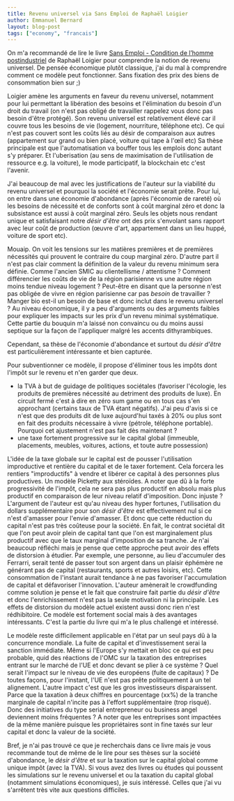 ```yaml
---
title: Revenu universel via Sans Emploi de Raphaël Loigier
author: Emmanuel Bernard
layout: blog-post
tags: ["economy", "francais"]
---
```

On m'a recommandé de lire le livre [Sans Emploi - Condition de l’homme postindustriel](https://livre.fnac.com/a9681404/Raphael-Liogier-Sans-emploi?NUMERICAL=Y#FORMAT=ePub)
de Raphaël Loigier pour comprendre la notion de revenu universel.
De pensée économique plutôt classique,
j'ai du mal à comprendre comment ce modèle peut fonctionner.
Sans fixation des prix des biens de consommation bien sur ;)

Loigier amène les arguments en faveur du revenu universel,
notamment pour lui permettant la libération des besoins et l'élimination du
besoin d'un droit du travail
(on n'est pas obligé de travailler rappelez vous donc pas besoin d'être protégé).
Son revenu universel est relativement élevé car il couvre tous les besoins de vie
(logement, nourriture, téléphone etc).
Ce qui n'est pas couvert sont les coûts liés au désir de comparaison aux autres
(appartement sur grand ou bien placé, voiture qui tape à l'œil etc)
Sa thèse principale est que l'automatisation va bouffer tous les emplois
donc autant s'y préparer.
Et l'uberisation (au sens de maximisation de l'utilisation de ressource e.g. la voiture),
le mode participatif, la blockchain etc c'est l'avenir.

J'ai beaucoup de mal avec les justifications de l'auteur sur la viabilité du revenu universel
et pourquoi la société et l'économie serait prête.
Pour lui, on entre dans une économie d'abondance (après l'économie de rareté)
où les besoins de nécessité et de conforts sont à coût marginal zéro
et donc la subsistance est aussi à coût marginal zéro.
Seuls les objets nous rendant unique et satisfaisant notre _désir d'être_
ont des prix s'envolant sans rapport avec leur coût de production
(œuvre d'art, appartement dans un lieu huppé, voiture de sport etc).

Mouaip.
On voit les tensions sur les matières premières et de premières nécessités
qui prouvent le contraire du coup marginal zéro.
D'autre part il n'est pas clair comment la définition de la valeur du revenu minimum sera définie.
Comme l'ancien SMIC au clientellisme / attentisme ?
Comment différencier les coûts de vie de la région parisienne vs une autre région moins tendue niveau logement ?
Peut-être en disant que la personne n'est pas obligée de vivre en région parisienne car pas _besoin_ de travailler ?
Manger bio est-il un besoin de base et donc inclut dans le revenu universel ?
Au niveau économique, il y a peu d'arguments ou des arguments faibles pour expliquer
les impacts sur les prix d'un revenu minimal systématique.
Cette partie du bouquin m'a laissé non convaincu
ou du moins aussi septique sur la façon de l'appliquer malgré les accents dithyrambiques.

Cependant, sa thèse de l'économie d'abondance et surtout du _désir d'être_
est particulièrement intéressante et bien capturée.

Pour subventionner ce modèle, il propose d'éliminer tous les impôts
dont l'impôt sur le revenu et n'en garder que deux.

* la TVA à but de guidage de politiques sociétales (favoriser l'écologie, les produits de premières nécessité au detriment des produits de luxe). En circuit fermé c'est à dire en zéro sum game ou en tous cas s'en approchant (certains taux de TVA étant négatifs). J'ai peu d'avis si ce n'est que des produits dit de luxe aujourd'hui taxés à 20% ou plus sont en fait des produits nécessaire à vivre (pétrole, téléphone portable). Pourquoi cet ajustement n'est pas fait dès maintenant ?
* une taxe fortement progressive sur le capital global (immeuble, placements, meubles, voitures, actions, et toute autre possession)

L'idée de la taxe globale sur le capital est de pousser l'utilisation improductive et rentière du capital et de le taxer fortement.
Cela forcera les rentiers "improductifs" à vendre et libérer ce capital à des personnes plus productives.
Un modèle Picketty aux stéroïdes.
A noter que dû à la forte progressivité de l'impôt, cela ne sera pas plus productif en absolu
mais plus productif en comparaison de leur niveau relatif d'imposition.
Donc injuste ? L'argument de l'auteur est qu'au niveau des hyper fortunes,
l'utilisation du dollars supplémentaire pour son _désir d'être_ est effectivement nul
si ce n'est d'amasser pour l'envie d'amasser.
Et donc que cette réduction du capital n'est pas très coûteuse pour la société.
En fait, le contrat sociétal dit que l'on peut avoir plein de capital tant que
l'on est marginalement plus productif avec que le taux marginal d'imposition de sa tranche.
Je n'ai beaucoup réfléchi mais je pense que cette approche peut avoir des effets de distorsion à étudier.
Par exemple, une personne, au lieu d'accumuler des Ferrarri,
serait tenté de passer tout son argent dans un plaisir éphémère ne générant pas de capital
(restaurants, sports et autres loisirs, etc).
Cette consommation de l'instant aurait tendance à ne pas favoriser l'accumulation de capital
et défavoriser l'innovation.
L'auteur amènerait le crowdfunding comme solution je pense et le fait que construire
fait partie du _désir d'être_ et donc l'enrichissement n'est pas la seule motivation ni la principale.
Les effets de distorsion du modèle actuel existent aussi donc rien n'est rédhibitoire.
Ce modèle est fortement social mais à des avantages intéressants.
C'est la partie du livre qui m'a le plus challengé et intéressé.

Le modèle reste difficilement applicable en l'état par un seul pays dû à la concurrence mondiale.
La fuite de capital et d'investissement serai la sanction immédiate.
Même si l'Europe s'y mettait en bloc ce qui est peu probable,
quid des réactions de l'OMC sur la taxation des entreprises entrant sur le marché de l'UE
et donc devant se plier à ce système ?
Quel serait l'impact sur le niveau de vie des européens (fuite de capitaux) ?
De toutes façons, pour l'instant, l'UE n'est pas prête politiquement à un tel alignement.
L'autre impact c'est que les gros investisseurs disparaissent.
Parce que la taxation à deux chiffres en pourcentage (xx%)
de la tranche  marginale de capital n'incite pas à l'effort supplémentaire (trop risqué).
Donc des initiatives du type serial entrepreneur ou business angel deviennent moins fréquentes ?
A noter que les entreprises sont impactées de la même manière puisque
les propriétaires sont in fine taxés sur leur capital et donc la valeur de la société.

Bref, je n'ai pas trouvé ce que je recherchais dans ce livre
mais je vous recommande tout de même de le lire pour ses thèses sur
la société d'abondance, le _désir d'être_
et sur la taxation sur le capital global comme unique impôt (avec la TVA).
Si vous avez des livres ou études qui poussent les simulations sur le revenu universel
et ou la taxation du capital global (notamment simulations économiques), je suis intéressé.
Celles que j'ai vu s'arrêtent très vite aux questions difficiles.
